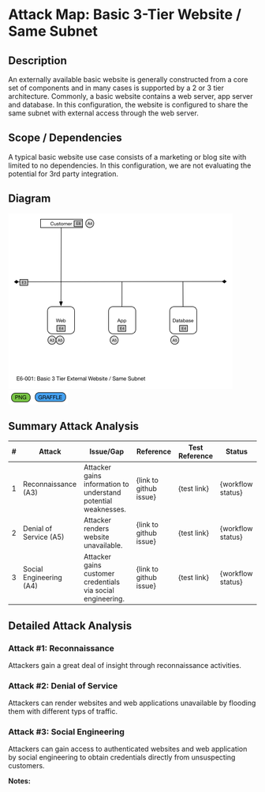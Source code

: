 # Attack Map: Basic 3-Tier Website / Same Subnet

## Description
An externally available basic website is generally constructed from a core set of components and in many cases is supported by a 2 or 3 tier architecture.  Commonly, a basic website contains a web server, app server and database. In this configuration, the website is configured to share the same subnet with external access through the web server.

## Scope / Dependencies
A typical basic website use case consists of a marketing or blog site with limited to no dependencies.  In this configuration, we are not evaluating the potential for 3rd party integration.

## Diagram  
![E6-001](_images/E6-001.png)        
[![E6-001](../../_images/png-badge.png)](_images/E6-001.png)[![E6-001](../../_images/graffle-badge.png)]()

## Summary Attack Analysis

|#|Attack|Issue/Gap|Reference|Test Reference|Status|
|----|----|----|----|----|----|
|1|Reconnaissance (A3)|Attacker gains information to understand potential weaknesses.|{link to github issue}|{test link}|{workflow status}|
|2|Denial of Service (A5)|Attacker renders website unavailable.|{link to github issue}|{test link}|{workflow status}|
|3|Social Engineering (A4)|Attacker gains customer credentials via social engineering.|{link to github issue}|{test link}|{workflow status}|


## Detailed Attack Analysis

### Attack #1: Reconnaissance
Attackers gain a great deal of insight through reconnaissance activities.

### Attack #2: Denial of Service
Attackers can render websites and web applications unavailable by flooding them with different typs of traffic.

### Attack #3: Social Engineering
Attackers can gain access to authenticated websites and web application by social engineering to obtain credentials directly from unsuspecting customers.

**Notes:**
